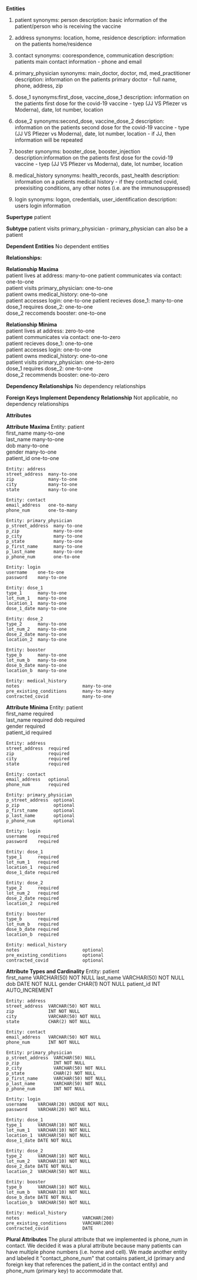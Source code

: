 **Entities**
1. patient
    synonyms: person
    description: basic information of the patient/person who is receiving the vaccine

2. address
    synonyms: location, home, residence
    description: information on the patients home/residence

3. contact
    synonyms: coorespondence, communication
    description: patients main contact information - phone and email

4. primary_physician
    synonyms: main_doctor, doctor, md, med_practitioner
    description: information on the patients primary doctor - full name, phone, address, zip

5. dose_1
    synonyms:first_dose, vaccine_dose_1
    description: information on the patients first dose for the covid-19 vaccine - tyep (JJ VS Pfiezer vs Moderna), date, lot number, location

6. dose_2
    synonyms:second_dose, vaccine_dose_2
    description: information on the patients second dose for the covid-19 vaccine - type (JJ VS Pfiezer vs Moderna), date, lot number, location - if JJ, then information will be repeated

7. booster
    synonyms: booster_dose, booster_injection
    description:information on the patients first dose for the covid-19 vaccine - tyep (JJ VS Pfiezer vs Moderna), date, lot number, location

8. medical_history
    synonyms: health_records, past_health
    description: information on a patients medical history - if they contracted covid, preexisiting conditions, any other notes (i.e. are the immunosuppressed)

9. login
    synonyms: logon, credentials, user_identification
    description: users login information

**Supertype**
    patient

**Subtype**
    patient visits primary_physician - primary_physician can also be a patient

**Dependent Entities**
    No dependent entities

**Relationships:**

**Relationship Maxima**  
    patient lives at address: many-to-one 
    patient communicates via contact: one-to-one  
    patient visits primary_physician: one-to-one  
    patient owns medical_history: one-to-one  
    patient accesses login: one-to-one
    patient recieves dose_1: many-to-one  
    dose_1 requires dose_2: one-to-one  
    dose_2 reccomends booster: one-to-one  
    
**Relationship Minima**  
    patient lives at address: zero-to-one  
    patient communicates via contact: one-to-zero  
    patient recieves dose_1: one-to-one  
    patient accesses login: one-to-one  
    patient owns medical_history: one-to-one  
    patient visits primary_physician: one-to-zero  
    dose_1 requires dose_2: one-to-one  
    dose_2 recommends booster: one-to-zero

**Dependency Relationships**
    No dependency relationships

**Foreign Keys Implement Dependency Relationship**
    Not applicable, no dependency relationships

**Attributes**  

**Attribute Maxima**
    Entity: patient  
    first_name  many-to-one  
    last_name   many-to-one  
    dob         many-to-one  
    gender      many-to-one  
    patient_id  one-to-one  
    
    Entity: address  
    street_address  many-to-one  
    zip             many-to-one  
    city            many-to-one  
    state           many-to-one  
    
    Entity: contact
    email_address   one-to-many  
    phone_num       one-to-many  
    
    Entity: primary_physician  
    p_street_address  many-to-one  
    p_zip             many-to-one
    p_city            many-to-one
    p_state           many-to-one
    p_first_name      many-to-one  
    p_last_name       many-to-one  
    p_phone_num       one-to-one  
    
    Entity: login  
    username    one-to-one  
    password    many-to-one  
    
    Entity: dose_1  
    type_1      many-to-one  
    lot_num_1   many-to-one  
    location_1  many-to-one  
    dose_1_date many-to-one  
    
    Entity: dose_2  
    type_2      many-to-one  
    lot_num_2   many-to-one  
    dose_2_date many-to-one  
    location_2  many-to-one  
    
    Entity: booster  
    type_b      many-to-one  
    lot_num_b   many-to-one  
    dose_b_date many-to-one  
    location_b  many-to-one 
    
    Entity: medical_history
    notes                        many-to-one
    pre_existing_conditions      many-to-many
    contracted_covid             many-to-one
    
**Attribute Minima**
    Entity: patient  
    first_name  required  
    last_name   required 
    dob         required  
    gender      required  
    patient_id  required  
    
    Entity: address  
    street_address  required  
    zip             required  
    city            required 
    state           required  
    
    Entity: contact
    email_address   optional  
    phone_num       required  
    
    Entity: primary_physician  
    p_street_address  optional  
    p_zip             optional  
    p_first_name      optional  
    p_last_name       optional  
    p_phone_num       optional  
    
    Entity: login  
    username    required  
    password    required  
    
    Entity: dose_1  
    type_1      required  
    lot_num_1   required  
    location_1  required  
    dose_1_date required  
    
    Entity: dose_2  
    type_2      required  
    lot_num_2   required  
    dose_2_date required 
    location_2  required 
    
    Entity: booster  
    type_b      required  
    lot_num_b   required  
    dose_b_date required  
    location_b  required 
    
    Entity: medical_history
    notes                        optional
    pre_existing_conditions      optional
    contracted_covid             optional

**Attribute Types and Cardinality**
    Entity: patient  
    first_name  VARCHAR(50) NOT NULL 
    last_name   VARCHAR(50) NOT NULL 
    dob         DATE NOT NULL
    gender      CHAR(1) NOT NULL
    patient_id  INT AUTO_INCREMENT
    
    Entity: address  
    street_address  VARCHAR(50) NOT NULL  
    zip             INT NOT NULL  
    city            VARCHAR(50) NOT NULL   
    state           CHAR(2) NOT NULL
    
    Entity: contact
    email_address   VARCHAR(50) NOT NULL  
    phone_num       INT NOT NULL 
    
    Entity: primary_physician  
    p_street_address  VARCHAR(50) NULL 
    p_zip             INT NOT NULL
    p_city            VARCHAR(50) NOT NULL
    p_state           CHAR(2) NOT NULL
    p_first_name      VARCHAR(50) NOT NULL 
    p_last_name       VARCHAR(50) NOT NULL
    p_phone_num       INT NOT NULL
    
    Entity: login  
    username    VARCHAR(20) UNIQUE NOT NULL
    password    VARCHAR(20) NOT NULL
    
    Entity: dose_1  
    type_1      VARCHAR(10) NOT NULL 
    lot_num_1   VARCHAR(10) NOT NULL
    location_1  VARCHAR(50) NOT NULL
    dose_1_date DATE NOT NULL
    
    Entity: dose_2  
    type_2      VARCHAR(10) NOT NULL 
    lot_num_2   VARCHAR(10) NOT NULL 
    dose_2_date DATE NOT NULL
    location_2  VARCHAR(50) NOT NULL 
    
    Entity: booster  
    type_b      VARCHAR(10) NOT NULL   
    lot_num_b   VARCHAR(10) NOT NULL 
    dose_b_date DATE NOT NULL
    location_b  VARCHAR(50) NOT NULL 
    
    Entity: medical_history
    notes                        VARCHAR(200) 
    pre_existing_conditions      VARCHAR(200)
    contracted_covid             DATE

**Plural Attributes**
    The plural attribute that we implemented is phone_num in contact. We decided it was a plural attribute because many patients can have multiple phone numbers (i.e. home and cell). We made another entity and labeled it "contact_phone_num" that contains patient_id (primary and foreign key that references the patient_id in the contact entity) and phone_num (primary key) to accommodate that.
